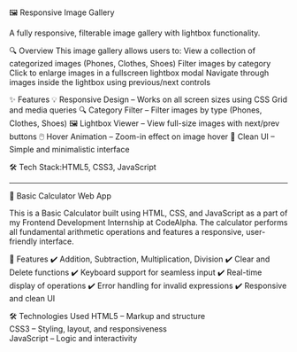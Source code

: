 🖼️ Responsive Image Gallery

A fully responsive, filterable image gallery with lightbox functionality.  

🔍 Overview
This image gallery allows users to:
View a collection of categorized images (Phones, Clothes, Shoes)
Filter images by category
Click to enlarge images in a fullscreen lightbox modal
Navigate through images inside the lightbox using previous/next controls

✨ Features
💡 Responsive Design – Works on all screen sizes using CSS Grid and media queries
🔍 Category Filter – Filter images by type (Phones, Clothes, Shoes)
🖼️ Lightbox Viewer – View full-size images with next/prev buttons
🖱️ Hover Animation – Zoom-in effect on image hover
🎯 Clean UI – Simple and minimalistic interface

🛠️ Tech Stack:HTML5, CSS3, JavaScript

-------------------------------------------------------------------------------------------------------------------------------------------------------------------------------------------

🔢 Basic Calculator Web App

This is a Basic Calculator built using HTML, CSS, and JavaScript as a part of my Frontend Development Internship at CodeAlpha. The calculator performs all fundamental arithmetic operations and features a responsive, user-friendly interface.

🚀 Features
✔️ Addition, Subtraction, Multiplication, Division
✔️ Clear and Delete functions
✔️ Keyboard support for seamless input
✔️ Real-time display of operations
✔️ Error handling for invalid expressions
✔️ Responsive and clean UI

🛠️ Technologies Used
 HTML5 – Markup and structure  
 CSS3 – Styling, layout, and responsiveness  
 JavaScript – Logic and interactivity  
